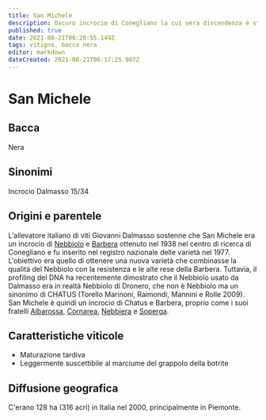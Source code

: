 ```yaml
---
title: San Michele
description: Oscuro incrocio di Conegliano la cui vera discendenza è stata rivelata solo recentemente.
published: true
date: 2021-08-21T06:20:55.149Z
tags: vitigno, bacca nera
editor: markdown
dateCreated: 2021-08-21T06:17:25.907Z
---
```


# San Michele

## Bacca
Nera
## Sinonimi
Incrocio Dalmasso 15/34

## Origini e parentele
L'allevatore italiano di viti Giovanni Dalmasso sostenne che San Michele era un incrocio di [Nebbiolo](/vitigni/Italia/bacca-nera/nebbiolo) e [Barbera](/vitigni/bacca-nera/barbera) ottenuto nel 1938 nel centro di ricerca di Conegliano e fu inserito nel registro nazionale delle varietà nel 1977. L'obiettivo era quello di ottenere una nuova varietà che combinasse la qualità del Nebbiolo con la resistenza e le alte rese della Barbera. Tuttavia, il profiling del DNA ha recentemente dimostrato che il Nebbiolo usato da Dalmasso era in realtà Nebbiolo di Dronero, che non è Nebbiolo ma un sinonimo di CHATUS (Torello Marinoni, Raimondi, Mannini e Rolle 2009). San Michele è quindi un incrocio di Chatus e Barbera, proprio come i suoi fratelli [Albarossa](/vitigni/bacca-nera/albarossa), [Cornarea](/vitigni/bacca-nera/cornarea), [Nebbiera](/vitigni/bacca-nera/nebbiera) e [Soperga](/vitigni/bacca-nera/soperga).

## Caratteristiche viticole
- Maturazione tardiva
- Leggermente suscettibile al marciume del grappolo della botrite

## Diffusione geografica
C'erano 128 ha (316 acri) in Italia nel 2000, principalmente in Piemonte.